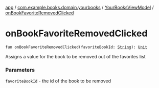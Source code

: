 [app](../../index.md) / [com.example.books.domain.yourbooks](../index.md) / [YourBooksViewModel](index.md) / [onBookFavoriteRemovedClicked](./on-book-favorite-removed-clicked.md)

# onBookFavoriteRemovedClicked

`fun onBookFavoriteRemovedClicked(favoriteBookId: `[`String`](https://kotlinlang.org/api/latest/jvm/stdlib/kotlin/-string/index.html)`): `[`Unit`](https://kotlinlang.org/api/latest/jvm/stdlib/kotlin/-unit/index.html)

Assigns a value for the book to be removed out of the favorites list

### Parameters

`favoriteBookId` - the id of the book to be removed